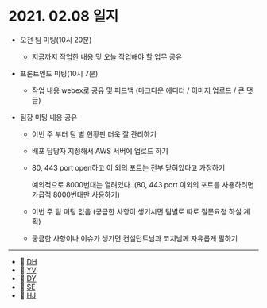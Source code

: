 # 2021. 02.08 일지

- 오전 팀 미팅(10시 20분)

  - 지금까지  작업한 내용 및 오늘 작업해야 할 업무 공유

- 프론트엔드 미팅(10시 7분)

  - 작업 내용 webex로 공유 및 피드백 (마크다운 에디터 / 이미지 업로드 / 큰 댓글)

- 팀장 미팅 내용 공유

  - 이번 주 부터 팀 별 현황판 더욱 잘 관리하기

  - 배포 담당자 지정해서 AWS 서버에 업로드 하기

  - 80, 443 port open하고 이 외의 포트는 전부 닫혀있다고 가정하기

    예외적으로 8000번대는 열려있다. (80, 443 port 이외의 포트를 사용하려면 가급적 8000번대만 사용하기)

  - 이번 주 팀 미팅 없음 (궁금한 사항이 생기시면 팀별로 따로 질문요청 하실 계획)

  - 궁금한 사항이나 이슈가 생기면 컨설턴트님과 코치님께 자유롭게 말하기


-----

* 🍟 [DH](./DH/20210208.md)
* 🍔 [YV](./YV/20210208.md)
* 🌭 [DY](./DY/20210208.md)
* 🍳 [SE](./SE/20210208.md)
* 🧀 [HJ](./HJ/20210208.md)